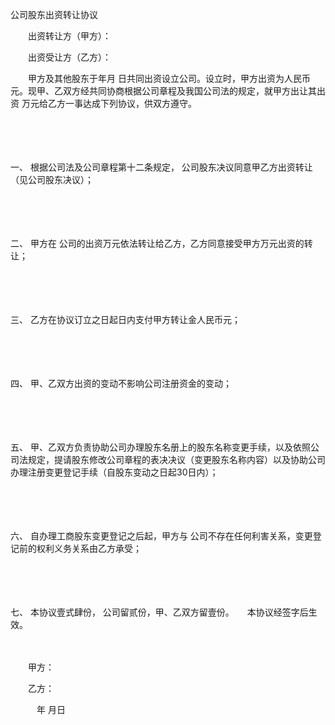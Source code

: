



公司股东出资转让协议



 

　　出资转让方（甲方）：

　　出资受让方（乙方）：　　

　　甲方及其他股东于年月 日共同出资设立公司。设立时，甲方出资为人民币 元。现甲、乙双方经共同协商根据公司章程及我国公司法的规定，就甲方出让其出资 万元给乙方一事达成下列协议，供双方遵守。

　　

　　

一、
根据公司法及公司章程第十二条规定， 公司股东决议同意甲乙方出资转让（见公司股东决议）；

　　

　　

二、
甲方在 公司的出资万元依法转让给乙方，乙方同意接受甲方万元出资的转让；

　　

　　

三、
乙方在协议订立之日起日内支付甲方转让金人民币元；

　　

　　

四、
甲、乙双方出资的变动不影响公司注册资金的变动；

　　

　　

五、
甲、乙双方负责协助公司办理股东名册上的股东名称变更手续，以及依照公司法规定，提请股东修改公司章程的表决决议（变更股东名称内容）以及协助公司办理注册变更登记手续（自股东变动之日起30日内）；

　　

　　

六、
自办理工商股东变更登记之后起，甲方与 公司不存在任何利害关系，变更登记前的权利义务关系由乙方承受；

　　

　　

七、
本协议壹式肆份， 公司留贰份，甲、乙双方留壹份。　　本协议经签字后生效。　　

　　

　　甲方：

　　乙方：　

　　　年 月日